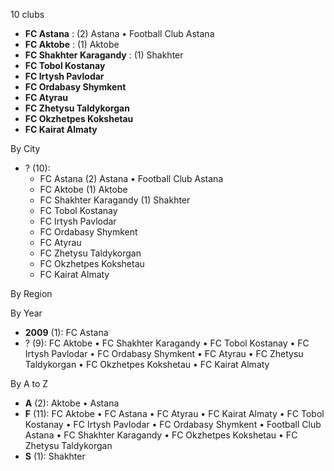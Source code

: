 10 clubs

- **FC Astana** : (2) Astana • Football Club Astana
- **FC Aktobe** : (1) Aktobe
- **FC Shakhter Karagandy** : (1) Shakhter
- **FC Tobol Kostanay**
- **FC Irtysh Pavlodar**
- **FC Ordabasy Shymkent**
- **FC Atyrau**
- **FC Zhetysu Taldykorgan**
- **FC Okzhetpes Kokshetau**
- **FC Kairat Almaty**




By City

- ? (10): 
  - FC Astana  (2) Astana • Football Club Astana
  - FC Aktobe  (1) Aktobe
  - FC Shakhter Karagandy  (1) Shakhter
  - FC Tobol Kostanay 
  - FC Irtysh Pavlodar 
  - FC Ordabasy Shymkent 
  - FC Atyrau 
  - FC Zhetysu Taldykorgan 
  - FC Okzhetpes Kokshetau 
  - FC Kairat Almaty 




By Region





By Year

- **2009** (1):   FC Astana
- ? (9):   FC Aktobe • FC Shakhter Karagandy • FC Tobol Kostanay • FC Irtysh Pavlodar • FC Ordabasy Shymkent • FC Atyrau • FC Zhetysu Taldykorgan • FC Okzhetpes Kokshetau • FC Kairat Almaty






By A to Z

- **A** (2): Aktobe • Astana
- **F** (11): FC Aktobe • FC Astana • FC Atyrau • FC Kairat Almaty • FC Tobol Kostanay • FC Irtysh Pavlodar • FC Ordabasy Shymkent • Football Club Astana • FC Shakhter Karagandy • FC Okzhetpes Kokshetau • FC Zhetysu Taldykorgan
- **S** (1): Shakhter




